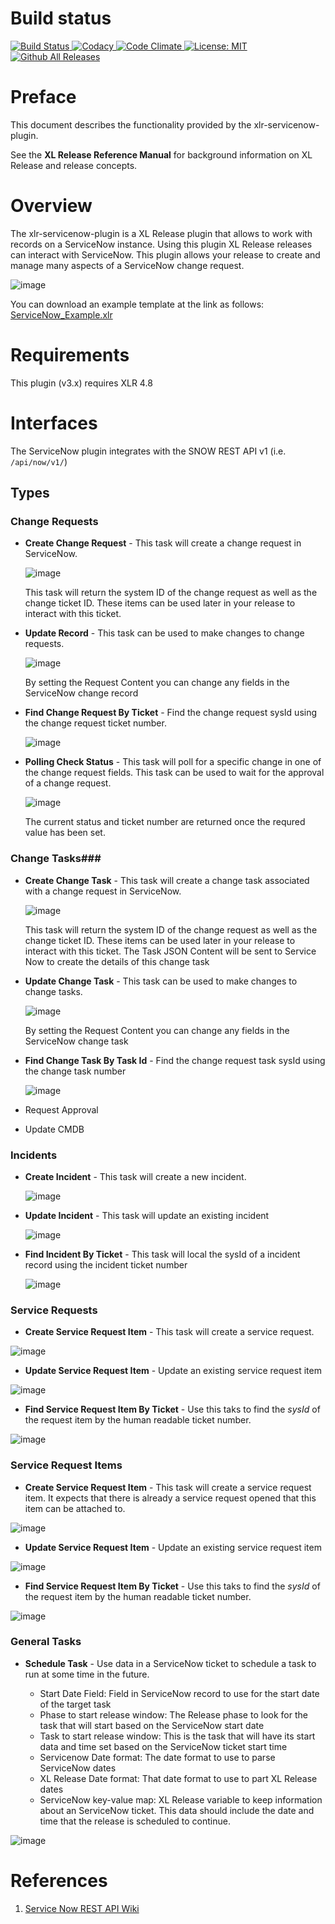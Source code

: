 # Build status #

[![Build Status][xlr-servicenow-plugin-travis-image] ][xlr-servicenow-plugin-travis-url]
[![Codacy][xlr-servicenow-plugin-codacy-image] ][xlr-servicenow-plugin-codacy-url]
[![Code Climate][xlr-servicenow-plugin-code-climate-image] ][xlr-servicenow-plugin-code-climate-url]
[![License: MIT][xlr-servicenow-plugin-license-image] ][xlr-servicenow-plugin-license-url]
[![Github All Releases][xlr-servicenow-plugin-downloads-image] ]()

[xlr-servicenow-plugin-travis-image]: https://travis-ci.org/xebialabs-community/xlr-servicenow-plugin.svg?branch=master
[xlr-servicenow-plugin-travis-url]: https://travis-ci.org/xebialabs-community/xlr-servicenow-plugin
[xlr-servicenow-plugin-codacy-image]: https://api.codacy.com/project/badge/Grade/b4b6dbd57edb4344b4e32dfc76025422
[xlr-servicenow-plugin-codacy-url]: https://www.codacy.com/app/zvercodebender/xlr-servicenow-plugin
[xlr-servicenow-plugin-code-climate-image]: https://codeclimate.com/github/xebialabs-community/xlr-servicenow-plugin/badges/gpa.svg
[xlr-servicenow-plugin-code-climate-url]: https://codeclimate.com/github/xebialabs-community/xlr-servicenow-plugin
[xlr-servicenow-plugin-license-image]: https://img.shields.io/badge/License-MIT-yellow.svg
[xlr-servicenow-plugin-license-url]: https://opensource.org/licenses/MIT
[xlr-servicenow-plugin-downloads-image]: https://img.shields.io/github/downloads/xebialabs-community/xlr-servicenowd-plugin/total.svg

# Preface #

This document describes the functionality provided by the xlr-servicenow-plugin.

See the **XL Release Reference Manual** for background information on XL Release and release concepts.

# Overview #

The xlr-servicenow-plugin is a XL Release plugin that allows to work with records on a ServiceNow instance.  Using this plugin XL Release releases can interact with ServiceNow.  This plugin allows your release to create and manage many aspects of a ServiceNow change request.

![image](images/ReleaseExample.png)

You can download an example template at the link as follows:
[ServiceNow_Example.xlr](images/ServiceNow_Example.xlr)

# Requirements #

This plugin (v3.x) requires XLR 4.8

# Interfaces #

The ServiceNow plugin integrates with the SNOW REST API v1 (i.e. `/api/now/v1/`)

## Types ##

### Change Requests ###

+ **Create Change Request** - This task will create a change request in ServiceNow.

	![image](images/CreateChangeRequest.png)
	
	This task will return the system ID of the change request as well as the change ticket ID.  These items can be used later in your release to interact with this ticket.		
	 
+ **Update Record** - This task can be used to make changes to change requests.

	![image](images/UpdateChangeRequest.png)
	
	By setting the Request Content you can change any fields in the ServiceNow change record
	
+ **Find Change Request By Ticket** - Find the change request sysId using the change request ticket number.

	![image](images/FindChangeRequestByTicket.png)
	

+ **Polling Check Status** - This task will poll for a specific change in one of the change request fields.  This task can be used to wait for the approval of a change request.

	![image](images/PollingCheckStatus.png)
	
	The current status and ticket number are returned once the requred value has been set.

### Change Tasks###

+ **Create Change Task** - This task will create a change task associated with a change request in ServiceNow.

	![image](images/CreateTask.png)
	
	This task will return the system ID of the change request as well as the change ticket ID.  These items can be used later in your release to interact with this ticket.  The Task JSON Content will be sent to Service Now to create the details of this change task

+ **Update Change Task** - This task can be used to make changes to change tasks.

	![image](images/UpdateTask.png)
	
	By setting the Request Content you can change any fields in the ServiceNow change task
	
	
+ **Find Change Task By Task Id** - Find the change request task sysId using the change task number

	![image](images/FindChangeTaskByTaskId.png)
	

+ Request Approval
+ Update CMDB

### Incidents ###

+ **Create Incident** - This task will create a new incident.

	![image](images/CreateIncident.png)

+ **Update Incident** - This task will update an existing incident

	![image](images/UpdateIncident.png)

+ **Find Incident By Ticket** - This task will local the sysId of a incident record using the incident ticket number

	![image](images/FindIncidentByTicket.png)

### Service Requests ###
	
+ **Create Service Request Item** - This task will create a service request.  

![image](images/CreateServiceRequest.png)


+ **Update Service Request Item** - Update an existing service request item

![image](images/UpdateServiceRequest.png)


+ **Find Service Request Item By Ticket** - Use this taks to find the *sysId* of the request item by the human readable ticket number.

![image](images/FindRequestItemByTicket.png)

	
### Service Request Items ###
	
+ **Create Service Request Item** - This task will create a service request item.  It expects that there is already a service request opened that this item can be attached to.	

![image](images/CreateRequestItem.png)

+ **Update Service Request Item** - Update an existing service request item

![image](images/UpdateRequestItem.png)


+ **Find Service Request Item By Ticket** - Use this taks to find the *sysId* of the request item by the human readable ticket number.

![image](images/FindRequestItemByTicket.png)


### General Tasks ###

* **Schedule Task** - Use data in a ServiceNow ticket to schedule a task to run at some time in the future.

	* Start Date Field: Field in ServiceNow record to use for the start date of the target task
	* Phase to start release window: The Release phase to look for the task that will start based on the ServiceNow start date
	* Task to start release window: This is the task that will have its start data and time set based on the ServiceNow ticket start time
	* Servicenow Date format: The date format to use to parse ServiceNow dates
	* XL Release Date format: That date format to use to part XL Release dates
	* ServiceNow key-value map: XL Release variable to keep information about an ServiceNow ticket.  This data should include the date and time that the release is scheduled to continue.

![image](images/ScheduleTask.png)


# References #
1. [Service Now REST API Wiki](http://wiki.servicenow.com/index.php?title=Table_API#gsc.tab=0)


